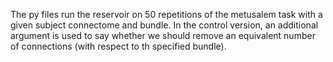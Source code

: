 The py files run the reservoir on 50 repetitions of the metusalem task with a given subject connectome and bundle.  In the control version, an additional argument is used to say whether we should remove an equivalent number of connections (with respect to th specified bundle).
